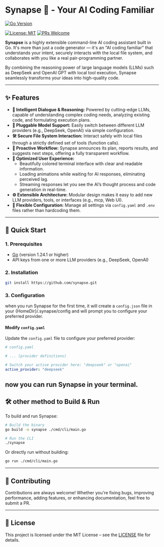 # Synapse 🧠 - Your AI Coding Familiar
[![Go Version](https://img.shields.io/github/go-mod/go-version/github.com/synapse?style=for-the-badge)](https://golang.org/)

[![License: MIT](https://img.shields.io/badge/License-MIT-yellow.svg?style=for-the-badge)](https://opensource.org/licenses/MIT)
[![PRs Welcome](https://img.shields.io/badge/PRs-welcome-brightgreen.svg?style=for-the-badge)](CONTRIBUTING.md)

**Synapse** is a highly extensible command-line AI coding assistant built in Go. It's more than just a code generator — it's an "AI coding familiar" that understands your intent, securely interacts with the local file system, and collaborates with you like a real pair-programming partner.

By combining the reasoning power of large language models (LLMs) such as DeepSeek and OpenAI GPT with local tool execution, Synapse seamlessly transforms your ideas into high-quality code.

---

## ✨ Features

- **🧠 Intelligent Dialogue & Reasoning:** Powered by cutting-edge LLMs, capable of understanding complex coding needs, analyzing existing code, and formulating execution plans.
- **🔌 Pluggable Model Support:** Easily switch between different LLM providers (e.g., DeepSeek, OpenAI) via simple configuration.
- **🛠️ Secure File System Interaction:** Interact safely with local files through a strictly defined set of tools (function calls).
- **🤖 Proactive Workflow:** Synapse announces its plan, reports results, and suggests next steps, offering a fully transparent workflow.
- **🚀 Optimized User Experience:**
  - Beautifully colored terminal interface with clear and readable information.
  - Loading animations while waiting for AI responses, eliminating perceived lag.
  - Streaming responses let you see the AI’s thought process and code generation in real-time.
- **⚙️ Extensible Architecture:** Modular design makes it easy to add new LLM providers, tools, or interfaces (e.g., mcp, Web UI).
- **🔧 Flexible Configuration:** Manage all settings via `config.yaml` and `.env` files rather than hardcoding them.

---

## 🚀 Quick Start

### 1. Prerequisites

- [Go](https://go.dev/doc/install) (version 1.24.1 or higher)
- API keys from one or more LLM providers (e.g., DeepSeek, OpenAI)

### 2. Installation

```bash
git install https://github.com/synapse.git
```

### 3. Configuration

when you run Synapse for the first time, it will create a `config.json` file in your {HomeDir}/.synapse/config and will prompt you to configure your preferred provider.


####  Modify `config.yaml`

Update the `config.yaml` file to configure your preferred provider:

```yaml
# config.yaml

# ... (provider definitions)

# Switch your active provider here: "deepseek" or "openai"
active_provider: "deepseek"
```
now you can run Synapse in your terminal.
---

## 🛠️ other method to Build & Run

To build and run Synapse:

```bash
# Build the binary
go build -o synapse ./cmd/cli/main.go

# Run the CLI
./synapse
```

Or directly run without building:

```bash
go run ./cmd/cli/main.go
```

---

## 🤝 Contributing

Contributions are always welcome! Whether you're fixing bugs, improving performance, adding features, or enhancing documentation, feel free to submit a PR.

---

## 📄 License

This project is licensed under the MIT License – see the [LICENSE](LICENSE) file for details.
